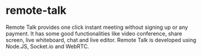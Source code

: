 # remote-talk
Remote Talk provides one click instant meeting without signing up or any payment. It has some good functionalities like video conference, share screen, live whiteboard, chat and live editor. Remote Talk is developed using Node.JS, Socket.io and WebRTC.
